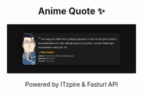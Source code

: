 <h2 align="center">Anime Quote ✨</h2>
<p align="center">
  <img src="quotes-img/2025-04-28_03-00-27.png" alt="Maes Hughes" width="300"/>
</p>

<p align="center">Powered by ITzpire & Fasturl API</p>
